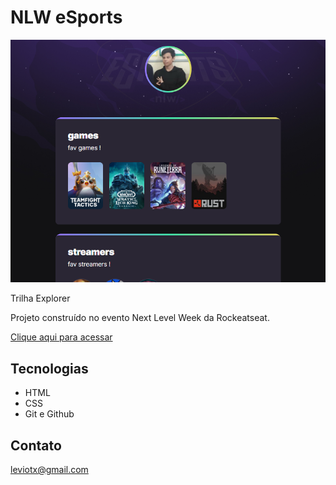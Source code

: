 # NLW eSports 

![preview](./.github/previewnlw.png)

 Trilha Explorer

Projeto construído no evento Next Level Week da Rockeatseat.

[Clique aqui para acessar](https://levioty.github.io/nlw/)

## Tecnologias

- HTML
- CSS
- Git e Github

## Contato

leviotx@gmail.com